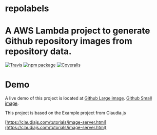 # repolabels
# A AWS Lambda project to generate Github repository images from repository data.

[![Travis][build-badge]][build]
[![npm package][npm-badge]][npm]
[![Coveralls][coveralls-badge]][coveralls]

[build-badge]: https://api.travis-ci.org/kktam/repolabels.svg?branch=master
[build]: https://travis-ci.org/kktam/repolabels.svg?branch=master

[npm-badge]: https://img.shields.io/npm/v/npm-package.png?style=flat-square
[npm]: https://www.npmjs.org/package/npm-package

[coveralls-badge]: https://coveralls.io/repos/github/kktam/repolabels/badge.svg?branch=master
[coveralls]: https://coveralls.io/github/kktam/repolabels?branch=master

# Demo
A live demo of this project is located at 
[Github Large image](https://d38ju2be3hm2m3.cloudfront.net/claudiajs/claudia/large).
[Github Small image](https://d38ju2be3hm2m3.cloudfront.net/claudiajs/claudia/small).

This project is based on the Example project from Claudia.js

[https://claudiajs.com/tutorials/image-server.html](https://claudiajs.com/tutorials/image-server.html)